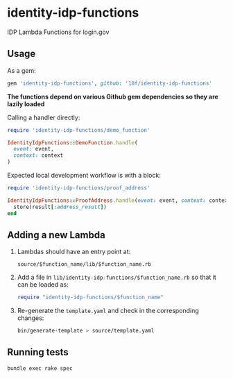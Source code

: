 # identity-idp-functions
IDP Lambda Functions for login.gov

## Usage

As a gem:

```ruby
gem 'identity-idp-functions', github: '18f/identity-idp-functions'
```

**The functions depend on various Github gem dependencies so they are lazily loaded**

Calling a handler directly:

```ruby
require 'identity-idp-functions/demo_function'

IdentityIdpFunctions::DemoFunction.handle(
  event: event,
  context: context
)
```

Expected local development workflow is with a block:

```ruby
require 'identity-idp-functions/proof_address'

IdentityIdpFunctions::ProofAddress.handle(event: event, context: context) do |result|
  store(result[:address_result])
end
```

## Adding a new Lambda

1. Lambdas should have an entry point at:
    ```
    source/$function_name/lib/$function_name.rb
    ```
2. Add a file in `lib/identity-idp-functions/$function_name.rb` so that it can be loaded as:
    ```rb
    require "identity-idp-functions/$function_name"
    ```
3. Re-generate the `template.yaml` and check in the corresponding changes:
    ```bash
    bin/generate-template > source/template.yaml
    ```

## Running tests

```
bundle exec rake spec
```
